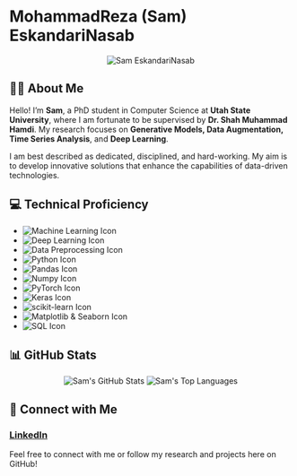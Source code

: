 # MohammadReza (Sam) EskandariNasab

<p align="center">
  <img src="https://github.com/samresume/samresume/blob/main/wallpaper.jpg" alt="Sam EskandariNasab">
</p>

## 👨‍🎓 About Me
Hello! I’m **Sam**, a PhD student in Computer Science at **Utah State University**, where I am fortunate to be supervised by **Dr. Shah Muhammad Hamdi**. My research focuses on **Generative Models, Data Augmentation, Time Series Analysis**, and **Deep Learning**.

I am best described as dedicated, disciplined, and hard-working. My aim is to develop innovative solutions that enhance the capabilities of data-driven technologies.

## 💻 Technical Proficiency
- <img src="https://img.shields.io/badge/Machine_Learning-Expert-green" alt="Machine Learning Icon">
- <img src="https://img.shields.io/badge/Deep_Learning-Expert-green" alt="Deep Learning Icon">
- <img src="https://img.shields.io/badge/Data_Preprocessing-Expert-green" alt="Data Preprocessing Icon">
- <img src="https://img.shields.io/badge/Python-Expert-green" alt="Python Icon">
- <img src="https://img.shields.io/badge/Pandas-Proficient-blue" alt="Pandas Icon">
- <img src="https://img.shields.io/badge/Numpy-Proficient-blue" alt="Numpy Icon">
- <img src="https://img.shields.io/badge/PyTorch-Proficient-blue" alt="PyTorch Icon">
- <img src="https://img.shields.io/badge/Keras-Proficient-blue" alt="Keras Icon">
- <img src="https://img.shields.io/badge/scikit_learn-Proficient-blue" alt="scikit-learn Icon">
- <img src="https://img.shields.io/badge/Matplotlib_%26_Seaborn-Proficient-blue" alt="Matplotlib & Seaborn Icon">
- <img src="https://img.shields.io/badge/SQL-Expert-green" alt="SQL Icon">

## 📊 GitHub Stats
<p align="center">
  <img src="https://github-readme-stats.vercel.app/api?username=samresume&show_icons=true&theme=light" alt="Sam's GitHub Stats">
  <img src="https://github-readme-stats.vercel.app/api/top-langs/?username=samresume&layout=compact&theme=light" alt="Sam's Top Languages">
</p>

## 🔗 Connect with Me
<p align="left">
  <h3><a href="https://linkedin.com/in/samresume">LinkedIn</a></h3>
</p>

Feel free to connect with me or follow my research and projects here on GitHub!
